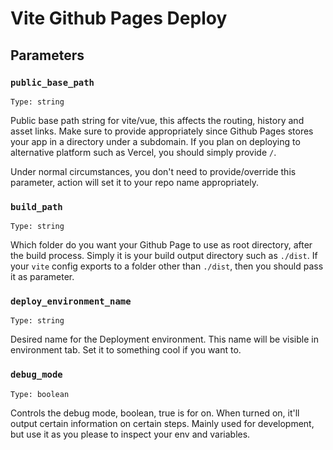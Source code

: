 # Vite Github Pages Deploy

## Parameters

### `public_base_path`
`Type: string`

Public base path string for vite/vue, this affects the routing, history and asset links. Make sure to provide appropriately since Github Pages stores your app in a directory under a subdomain. If you plan on deploying to alternative platform such as Vercel, you should simply provide `/`. 

Under normal circumstances, you don't need to provide/override this parameter, action will set it to your repo name appropriately.

### `build_path`
`Type: string`

Which folder do you want your Github Page to use as root directory, after the build process. Simply it is your build output directory such as `./dist`. If your `vite` config exports to a folder other than `./dist`, then you should pass it as parameter.

### `deploy_environment_name`
`Type: string`

Desired name for the Deployment environment. This name will be visible in environment tab. Set it to something cool if you want to.


### `debug_mode`
`Type: boolean`

Controls the debug mode, boolean, true is for on. When turned on, it'll output certain information on certain steps. Mainly used for development, but use it as you please to inspect your env and variables.

